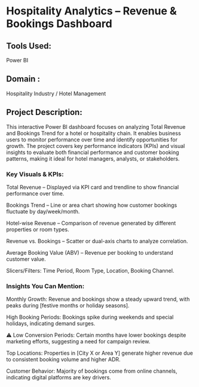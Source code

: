 # Hospitality Analytics – Revenue & Bookings Dashboard

## Tools Used: 
Power BI
## Domain : 
Hospitality Industry / Hotel Management

## Project Description:
This interactive Power BI dashboard focuses on analyzing Total Revenue and Bookings Trend for a hotel or hospitality chain. It enables business users to monitor performance over time and identify opportunities for growth.
The project covers key performance indicators (KPIs) and visual insights to evaluate both financial performance and customer booking patterns, making it ideal for hotel managers, analysts, or stakeholders.

### Key Visuals & KPIs:
 Total Revenue – Displayed via KPI card and trendline to show financial performance over time.

 Bookings Trend – Line or area chart showing how customer bookings fluctuate by day/week/month.

 Hotel-wise Revenue – Comparison of revenue generated by different properties or room types.

 Revenue vs. Bookings – Scatter or dual-axis charts to analyze correlation.

 Average Booking Value (ABV) – Revenue per booking to understand customer value.

 Slicers/Filters: Time Period, Room Type, Location, Booking Channel.


### Insights You Can Mention:
 Monthly Growth: Revenue and bookings show a steady upward trend, with peaks during [festive months or holiday seasons].

 High Booking Periods: Bookings spike during weekends and special holidays, indicating demand surges.

⚠ Low Conversion Periods: Certain months have lower bookings despite marketing efforts, suggesting a need for campaign review.

 Top Locations: Properties in [City X or Area Y] generate higher revenue due to consistent booking volume and higher ADR.

 Customer Behavior: Majority of bookings come from online channels, indicating digital platforms are key drivers.
